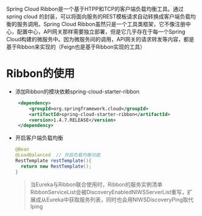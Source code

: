 Spring Cloud Ribbon是一个基于HTPP和TCP的客户端负载均衡工具。通过spring cloud 的封装，可以将面向服务的REST模板请求自动转换成客户端负载均衡的服务调用。Spring Cloud Ribbon虽然只是一个工具类框架，它不像注册中心，配置中心，API网关那样需要独立部署，但是它几乎存在于每一个Spring Cloud构建的微服务中。因为微服务间的调用，API网关的请求转发等内容，都是基于Ribbon来实现的（Feign也是基于Ribbon实现的工具）



# Ribbon的使用

+ 添加Ribbon的模块依赖spring-cloud-starter-ribbon

  ~~~xml
   <dependency>
       <groupId>org.springframework.cloud</groupId>
       <artifactId>spring-cloud-starter-ribbon</artifactId>
       <version>1.4.7.RELEASE</version>
   </dependency>
  ~~~

+ 开启客户端负载均衡

  ~~~java
  @Bean
  @LoadBalanced  // 开启负载均衡功能
  RestTemplate restTemplate(){
  	return new RestTemplate();
  }
  ~~~

  >当Eureka与Ribbon联合使用时，Ribbon的服务实例清单RibbonServiceList会被DiscoveryEnabledNIWSServerList重写，扩展成从Eureka中获取服务列表，同时也会用NIWSDiscoveryPing取代Iping
  >
  >
